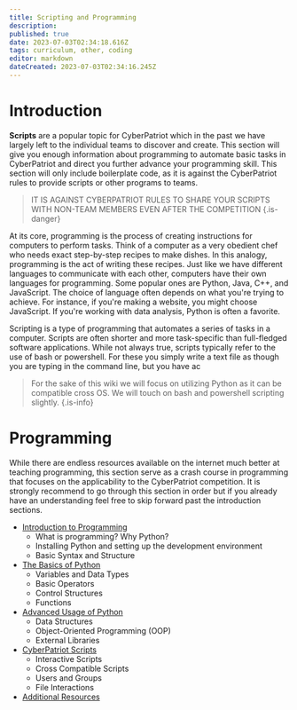 ```yaml
---
title: Scripting and Programming
description: 
published: true
date: 2023-07-03T02:34:18.616Z
tags: curriculum, other, coding
editor: markdown
dateCreated: 2023-07-03T02:34:16.245Z
---
```


# Introduction
**Scripts** are a popular topic for CyberPatriot which in the past we have largely left to the individual teams to discover and create. This section will give you enough information about programming to automate basic tasks in CyberPatriot and direct you further advance your programming skill. This section will only include boilerplate code, as it is against the CyberPatriot rules to provide scripts or other programs to teams. 
> IT IS AGAINST CYBERPATRIOT RULES TO SHARE YOUR SCRIPTS WITH NON-TEAM MEMBERS EVEN AFTER THE COMPETITION
{.is-danger}

At its core, programming is the process of creating instructions for computers to perform tasks. Think of a computer as a very obedient chef who needs exact step-by-step recipes to make dishes. In this analogy, programming is the act of writing these recipes. Just like we have different languages to communicate with each other, computers have their own languages for programming. Some popular ones are Python, Java, C++, and JavaScript. The choice of language often depends on what you're trying to achieve. For instance, if you're making a website, you might choose JavaScript. If you're working with data analysis, Python is often a favorite.

Scripting is a type of programming that automates a series of tasks in a computer. Scripts are often shorter and more task-specific than full-fledged software applications. While not always true, scripts typically refer to the use of bash or powershell. For these you simply write a text file as though you are typing in the command line, but you have ac
> For the sake of this wiki we will focus on utilizing Python as it can be compatible cross OS. We will touch on bash and powershell scripting slightly.
{.is-info}


# Programming
While there are endless resources available on the internet much better at teaching programming, this section serve as a crash course in programming that focuses on the applicability to the CyberPatriot competition. It is strongly recommend to go through this section in order but if you already have an understanding feel free to skip forward past the introduction sections.

- [Introduction to Programming](./programming/introduction-to-python.md)
  - What is programming? Why Python? 
  - Installing Python and setting up the development environment
  - Basic Syntax and Structure
- [The Basics of Python](./programming/basics-of-python.md)
  - Variables and Data Types
  - Basic Operators
  - Control Structures
  - Functions
- [Advanced Usage of Python](./programming/advanced-usage-of-python.md)
  - Data Structures
  - Object-Oriented Programming (OOP)
  - External Libraries 
- [CyberPatriot Scripts](./programming/cyberpatriot-scripts.md)
  - Interactive Scripts
  - Cross Compatible Scripts
  - Users and Groups
  - File Interactions
- [Additional Resources](./programming/addtional-resources.md)

